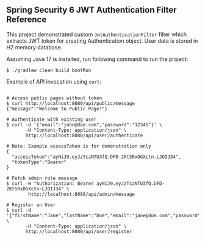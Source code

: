 ## Spring Security 6 JWT Authentication Filter Reference

This project demonstrated custom `JwtAuthenticationFilter` filter which extracts JWT
token for creating Authentication object. User data is stored in H2 memory database.

Assuming Java 17 is installed, run following command to run the project:

```shell
$ ./gradlew clean build bootRun
```

Example of API invocation using `curl`:

```shell

# Access public pages without token
$ curl http://localhost:8080/api/public/message
{"message":"Welcome to Public Page!"}

# Authenticate with existing user
$ curl -d '{"email":"john@doe.com","password":"12345"}' \
       -H "Content-Type: application/json" \ 
       http://localhost:8080/api/user/authenticate

# Note: Example accessToken is for demonstration only
{
  "accessToken":"ayNiJ9.eyJzTczNTU3fQ.DFD-2KtSRxDGXctn-LJOIJ34",
  "tokenType":"Bearer"
}

# Fetch admin role message
$ curl -H "Authorization: Bearer ayNiJ9.eyJzTczNTU3fQ.DFD-2KtSRxDGXctn-LJOIJ34" \
        http://localhost:8080/api/admin/message

# Register an User        
$ curl -d '{"firstName":"Jane","lastName":"Doe","email":"jane@doe.com","password":"12345","role":"USER"}' \
       -H "Content-Type: application/json" \ 
       http://localhost:8080/api/user/register
```
